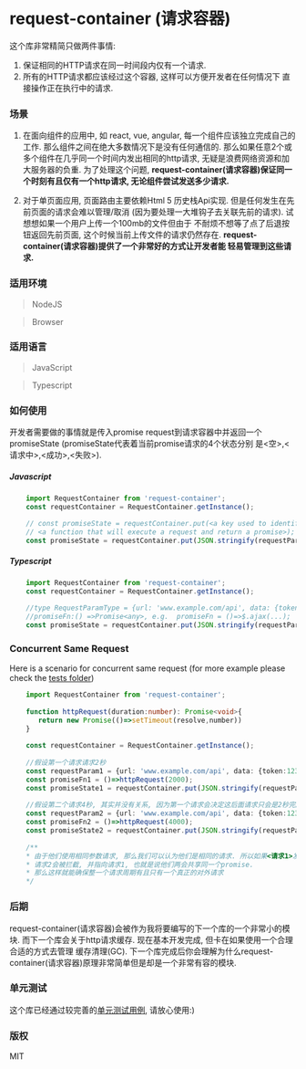 request-container (请求容器)
===========================================================
这个库非常精简只做两件事情:
1. 保证相同的HTTP请求在同一时间段内仅有一个请求.
2. 所有的HTTP请求都应该经过这个容器, 这样可以方便开发者在任何情况下
直接操作正在执行中的请求.

### 场景
1. 在面向组件的应用中, 如 react, vue, angular, 每一个组件应该独立完成自己的工作.
那么组件之间在绝大多数情况下是没有任何通信的. 那么如果任意2个或多个组件在几乎同一个时间内发出相同的http请求,
无疑是浪费网络资源和加大服务器的负重. 为了处理这个问题, <b>request-container(请求容器)保证同一个时刻有且仅有一个http请求, 
无论组件尝试发送多少请求.</b>

2. 对于单页面应用, 页面路由主要依赖Html 5 历史栈Api实现. 
但是任何发生在先前页面的请求会难以管理/取消 (因为要处理一大堆钩子去关联先前的请求). 试想想如果一个用户上传一个100mb的文件但由于
不耐烦不想等了点了后退按钮返回先前页面, 这个时候当前上传文件的请求仍然存在. <b>request-container(请求容器)提供了一个非常好的方式让开发者能
轻易管理到这些请求.</b>

### 适用环境

> NodeJS

> Browser

### 适用语言

> JavaScript

> Typescript

### 如何使用

开发者需要做的事情就是传入promise request到请求容器中并返回一个promiseState (promiseState代表着当前promise请求的4个状态分别
是<空>,<请求中>,<成功>,<失败>). 


##### Javascript

```javascript
    import RequestContainer from 'request-container';
    const requestContainer = RequestContainer.getInstance();

    // const promiseState = requestContainer.put(<a key used to identify your request>, 
    // <a function that will execute a request and return a promise>);
    const promiseState = requestContainer.put(JSON.stringify(requestParam), promiseFn);
```

##### Typescript

```typescript
    import RequestContainer from 'request-container';
    const requestContainer = RequestContainer.getInstance();

    //type RequestParamType = {url: 'www.example.com/api', data: {token:123}, method: 'get'};
    //promiseFn:() =>Promise<any>, e.g.  promiseFn = ()=>$.ajax(...);
    const promiseState = requestContainer.put(JSON.stringify(requestParam), promiseFn);
```


### Concurrent Same Request
Here is a scenario for concurrent same request (for more example please check the [tests folder](https://github.com/jf3096/request-conatiner/tree/master/tests))

```typescript
    import RequestContainer from 'request-container';
    
    function httpRequest(duration:number): Promise<void>{
       return new Promise(()=>setTimeout(resolve,number))
    }
    
    const requestContainer = RequestContainer.getInstance();
    
    //假设第一个请求请求2秒
    const requestParam1 = {url: 'www.example.com/api', data: {token:123}, method: 'get'};
    const promiseFn1 = ()=>httpRequest(2000);
    const promiseState1 = requestContainer.put(JSON.stringify(requestParam1), promiseFn1);
    
    //假设第二个请求4秒, 其实并没有关系, 因为第一个请求会决定这后面请求只会是2秒完成
    const requestParam2 = {url: 'www.example.com/api', data: {token:123}, method: 'get'};
    const promiseFn2 = ()=>httpRequest(4000);
    const promiseState2 = requestContainer.put(JSON.stringify(requestParam2), promiseFn2);
    
    /**
    * 由于他们使用相同参数请求, 那么我们可以认为他们是相同的请求. 所以如果<请求1>发出,
    * 请求2会被拦截, 并指向请求1, 也就是说他们两会共享同一个promise.
    * 那么这样就能确保整一个请求周期有且只有一个真正的对外请求
    */
```

### 后期
request-container(请求容器)会被作为我将要编写的下一个库的一个非常小的模块. 而下一个库会关于http请求缓存. 现在基本开发完成, 但卡在如果使用一个合理合适的方式去管理
缓存清理(GC). 下一个库完成后你会理解为什么request-container(请求容器)原理非常简单但是却是一个非常有容的模块.

### 单元测试
这个库已经通过较完善的[单元测试用例](https://github.com/jf3096/request-conatiner/tree/master/tests), 请放心使用:)

### 版权
MIT